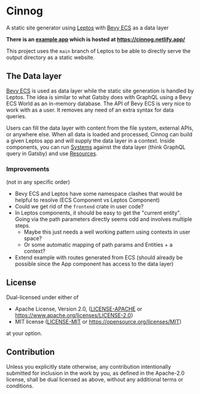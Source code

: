 # Cinnog

A static site generator using [Leptos] with [Bevy ECS] as a data layer

**There is an [example app] which is hosted at https://cinnog.netlify.app/**

This project uses the `main` branch of Leptos to be able to directly serve the output directory as a static website.

## The Data layer

[Bevy ECS] is used as data layer while the static site generation is handled by Leptos. The idea is similar to what Gatsby does with GraphQL using a Bevy ECS World as an in-memory database. The API of Bevy ECS is very nice to work with as a user. It removes any need of an extra syntax for data queries.

Users can fill the data layer with content from the file system, external APIs, or anywhere else. When all data is loaded and processed, Cinnog can build a given Leptos app and will supply the data layer in a context. Inside components, you can run [Systems][bevy_systems] against the data layer (think GraphQL query in Gatsby) and use [Resources][bevy_resources].

### Improvements

(not in any specific order)
- Bevy ECS and Leptos have some namespace clashes that would be helpful to resolve (ECS Component vs Leptos Component)
- Could we get rid of the `frontend` crate in user code?
- In Leptos components, it should be easy to get the "current entity". Going via the path parameters directly seems odd and involves multiple steps.
  - Maybe this just needs a well working pattern using contexts in user space?
  - Or some automatic mapping of path params and Entities + a context?
- Extend example with routes generated from ECS (should already be possible since the App component has access to the data layer)

## License

Dual-licensed under either of

- Apache License, Version 2.0, ([LICENSE-APACHE](/LICENSE-APACHE) or https://www.apache.org/licenses/LICENSE-2.0)
- MIT license ([LICENSE-MIT](/LICENSE-MIT) or https://opensource.org/licenses/MIT)

at your option.

## Contribution

Unless you explicitly state otherwise, any contribution intentionally submitted
for inclusion in the work by you, as defined in the Apache-2.0 license, shall be dual licensed as above, without any
additional terms or conditions.

[Bevy ECS]: https://github.com/bevyengine/bevy/tree/main/crates/bevy_ecs
[Leptos]: https://github.com/leptos-rs/leptos
[bevy_systems]: https://bevy-cheatbook.github.io/programming/systems.html?highlight=system#systems
[bevy_resources]: https://bevy-cheatbook.github.io/programming/res.html
[example app]: https://github.com/NiklasEi/cinnog_example
